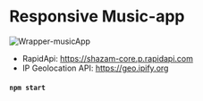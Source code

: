 # Responsive Music-app

![Wrapper-musicApp](https://user-images.githubusercontent.com/80784389/196979108-3e011b89-081c-4d4f-bbc3-fcf80a4fc678.jpg)

- RapidApi: https://shazam-core.p.rapidapi.com
- IP Geolocation API: https://geo.ipify.org

#### `npm start`
